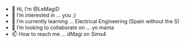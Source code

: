 - 👋 Hi, I’m @LeMagiD
- 👀 I’m interested in ... you ;)
- 🌱 I’m currently learning ... Electrical Engineering (Spain without the S)
- 💞️ I’m looking to collaborate on ... yo mama 
- 📫 How to reach me ... dMagi on Sims4

<!---
LeMagiD/LeMagiD is a ✨ special ✨ repository because its `README.md` (this file) appears on your GitHub profile.
You can click the Preview link to take a look at your changes.
--->
